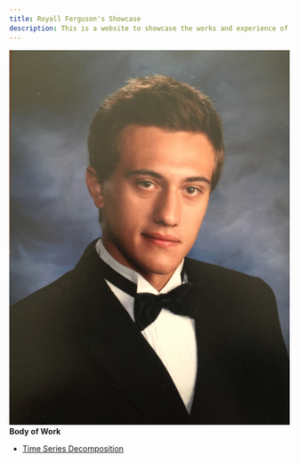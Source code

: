 ```yaml
---
title: Royall Ferguson's Showcase
description: This is a website to showcase the works and experience of Royall Ferguson.
---
```

![My Photo](Seniorphoto.jpg)
**Body of Work**
- [Time Series Decomposition](/timeseries/index.md)



